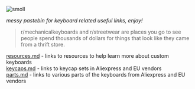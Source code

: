 ![smoll](https://user-images.githubusercontent.com/99119828/163674043-e895d13a-e111-4339-8bd0-c9c53ea27e96.png)

*messy pastebin for keyboard related useful links, enjoy!*  

> r/mechanicalkeyboards and r/streetwear are places you go to see people spend thousands of dollars for things that look like they came from a thrift store.

[resources.md](resources.md) - links to resources to help learn more about custom keyboards  
[keycaps.md](keycaps.md) - links to keycap sets in Aliexpress and EU vendors  
[parts.md](parts.md) - links to various parts of the keyboards from Aliexpress and EU vendors  
